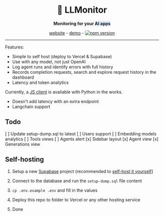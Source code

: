 <div align="center">

# 🤖 LLMonitor

**Monitoring for your <span style="background-color: rgb(219, 234, 254);">AI apps</span>**

[website](https://llmonitor.com) - [demo](https://app.llmonitor.com/demo) - [![npm version](https://badge.fury.io/js/llmonitor.svg)](https://badge.fury.io/js/llmonitor)

---  

</div>

Features:
* Simple to self host (deploy to Vercel & Supabase)
* Use with any model, not just OpenAI
* Log agent runs and identify errors with full history
* Records completion requests, search and explore request history in the dashboard
* Latency and token analytics

Currently, a [JS client](https://github.com/llmonitor/llmonitor-js) is available with Python in the works.
* Doesn't add latency with an extra endpoint
* Langchain support

## Todo 

[ ] Update setup-dump.sql to latest
[ ] Users support
[ ] Embedding models analytics
[ ] Tools views 
[ ] Agents alert
[x] Sidebar layout 
[x] Agent view
[x] Generations view

## Self-hosting

1. Setup a new [Supabase](https://supabase.com) project (recommended to [self-host it yourself](https://supabase.com/docs/guides/self-hosting/)]

2. Connect to the database and run the `setup-dump.sql` file content

2. `cp .env.example .env` and fill in the values

3. Deploy this repo to folder to Vercel or any other hosting service

4. Done